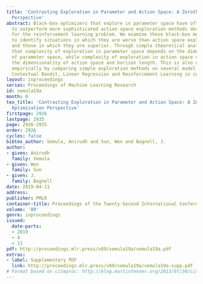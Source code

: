 ```yaml
---
title: 'Contrasting Exploration in Parameter and Action Space: A Zeroth-Order Optimization
  Perspective'
abstract: Black-box optimizers that explore in parameter space have often been shown
  to outperform more sophisticated action space exploration methods developed specifically
  for the reinforcement learning problem. We examine these black-box methods closely
  to identify situations in which they are worse than action space exploration methods
  and those in which they are superior. Through simple theoretical analyses, we prove
  that complexity of exploration in parameter space depends on the dimensionality
  of parameter space, while complexity of exploration in action space depends on both
  the dimensionality of action space and horizon length. This is also demonstrated
  empirically by comparing simple exploration methods on several model problems, including
  Contextual Bandit, Linear Regression and Reinforcement Learning in continuous control.
layout: inproceedings
series: Proceedings of Machine Learning Research
id: vemula19a
month: 0
tex_title: 'Contrasting Exploration in Parameter and Action Space: A Zeroth-Order
  Optimization Perspective'
firstpage: 2926
lastpage: 2935
page: 2926-2935
order: 2926
cycles: false
bibtex_author: Vemula, Anirudh and Sun, Wen and Bagnell, J.
author:
- given: Anirudh
  family: Vemula
- given: Wen
  family: Sun
- given: J.
  family: Bagnell
date: 2019-04-11
address: 
publisher: PMLR
container-title: Proceedings of the Twenty-Second International Conference on Artificial Intelligence and Statistics
volume: '89'
genre: inproceedings
issued:
  date-parts:
  - 2019
  - 4
  - 11
pdf: http://proceedings.mlr.press/v89/vemula19a/vemula19a.pdf
extras:
- label: Supplementary PDF
  link: http://proceedings.mlr.press/v89/vemula19a/vemula19a-supp.pdf
# Format based on citeproc: http://blog.martinfenner.org/2013/07/30/citeproc-yaml-for-bibliographies/
---
```

